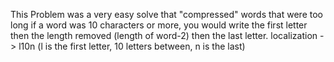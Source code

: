 This Problem was a very easy solve that "compressed" words that were too long
if a word was 10 characters or more, you would write the first letter then the length removed (length of word-2) then the last letter.
localization -> l10n (l is the first letter, 10 letters between, n is the last)
